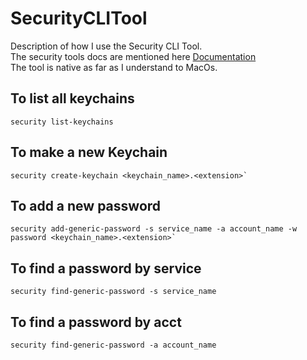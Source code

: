 # SecurityCLITool
Description of how I use the Security CLI Tool.<br>
The security tools docs are mentioned here [Documentation](https://ss64.com/osx/security.html)<br>
The tool is native as far as I understand to MacOs.


## To list all keychains
    security list-keychains

## To make a new Keychain
    security create-keychain <keychain_name>.<extension>`

## To add a new password
    security add-generic-password -s service_name -a account_name -w password <keychain_name>.<extension>`

## To find a password by service
    security find-generic-password -s service_name 

## To find a password by acct
    security find-generic-password -a account_name 

